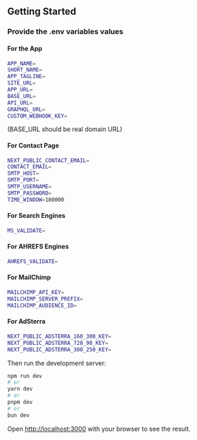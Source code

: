 ## Getting Started

### Provide the .env variables values

#### For the App
```bash
APP_NAME=
SHORT_NAME=
APP_TAGLINE=
SITE_URL=
APP_URL=
BASE_URL=
API_URL=
GRAPHQL_URL=
CUSTOM_WEBHOOK_KEY=
```
(BASE_URL should be real domain URL)

#### For Contact Page
```bash
NEXT_PUBLIC_CONTACT_EMAIL=
CONTACT_EMAIL=
SMTP_HOST=
SMTP_PORT=
SMTP_USERNAME=
SMTP_PASSWORD=
TIME_WINDOW=180000
```
#### For Search Engines
````bash
MS_VALIDATE=
````

#### For AHREFS Engines
````bash
AHREFS_VALIDATE=
````

#### For MailChimp
````bash
MAILCHIMP_API_KEY=
MAILCHIMP_SERVER_PREFIX=
MAILCHIMP_AUDIENCE_ID=
````

#### For AdSterra
````bash
NEXT_PUBLIC_ADSTERRA_160_300_KEY=
NEXT_PUBLIC_ADSTERRA_728_90_KEY=
NEXT_PUBLIC_ADSTERRA_300_250_KEY=
````

Then run the development server:

```bash
npm run dev
# or
yarn dev
# or
pnpm dev
# or
bun dev
```

Open [http://localhost:3000](http://localhost:3000) with your browser to see the result.
